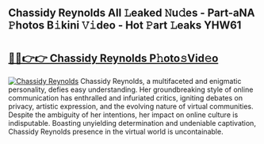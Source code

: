 ## Chassidy Reynolds All 𝙻eaked 𝙽u𝚍es - Part-aNA 𝙿hotos B𝚒kini 𝚅𝚒deo - Hot 𝙿art 𝙻eaks YHW61

# <h2><a href="http://ld1edfz.urlbe.top/?page=Chassidy+Reynolds">🔗🔗👉👉 Chassidy Reynolds P𝚑oto𝚜Vid𝚎o</a></h2>

[![Chassidy Reynolds](https://i.imgur.com/eBuTRDB.gif)](http://ld1edfz.urlbe.top/?page=Chassidy+Reynolds)
Chassidy Reynolds, a multifaceted and enigmatic personality, defies easy understanding. Her groundbreaking style of online communication has enthralled and infuriated critics, igniting debates on privacy, artistic expression, and the evolving nature of virtual communities. Despite the ambiguity of her intentions, her impact on online culture is indisputable. Boasting unyielding determination and undeniable captivation, Chassidy Reynolds presence in the virtual world is uncontainable.
